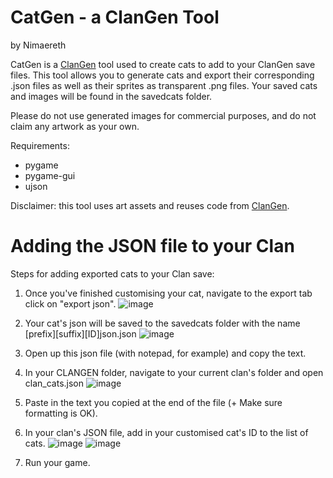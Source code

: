 # CatGen - a ClanGen Tool
by Nimaereth

CatGen is a [ClanGen](https://github.com/Thlumyn/clangen) tool used to create cats to add to your ClanGen save files.
This tool allows you to generate cats and export their corresponding .json files as well as their sprites as transparent .png files.
Your saved cats and images will be found in the savedcats folder. 


Please do not use generated images for commercial purposes, and do not claim any artwork as your own.

Requirements:
- pygame
- pygame-gui
- ujson

Disclaimer: this tool uses art assets and reuses code from [ClanGen](https://github.com/Thlumyn/clangen).



# Adding the JSON file to your Clan
Steps for adding exported cats to your Clan save:
1. Once you've finished customising your cat, navigate to the export tab click on "export json".
![image](https://user-images.githubusercontent.com/127260133/223848788-9b0ec56b-46a1-479f-8ab7-3704f1d4e24f.png)

2. Your cat's json will be saved to the savedcats folder with the name [prefix][suffix][ID]json.json
![image](https://user-images.githubusercontent.com/127260133/223848969-420a784d-5323-4c71-b91d-325c13e71caa.png)

3. Open up this json file (with notepad, for example) and copy the text.

4. In your CLANGEN folder, navigate to your current clan's folder and open clan_cats.json
![image](https://user-images.githubusercontent.com/127260133/223849160-18ab7166-7296-40bd-a1fb-5bd0733d9b89.png)

5. Paste in the text you copied at the end of the file (+ Make sure formatting is OK).

6. In your clan's JSON file, add in your customised cat's ID to the list of cats.
![image](https://user-images.githubusercontent.com/127260133/223849396-fa2b8d90-32ae-48fd-8a14-c166ebecfad3.png)
![image](https://user-images.githubusercontent.com/127260133/223849432-cb0c749a-de09-477a-bfba-962a7f1738a0.png)

7. Run your game.
